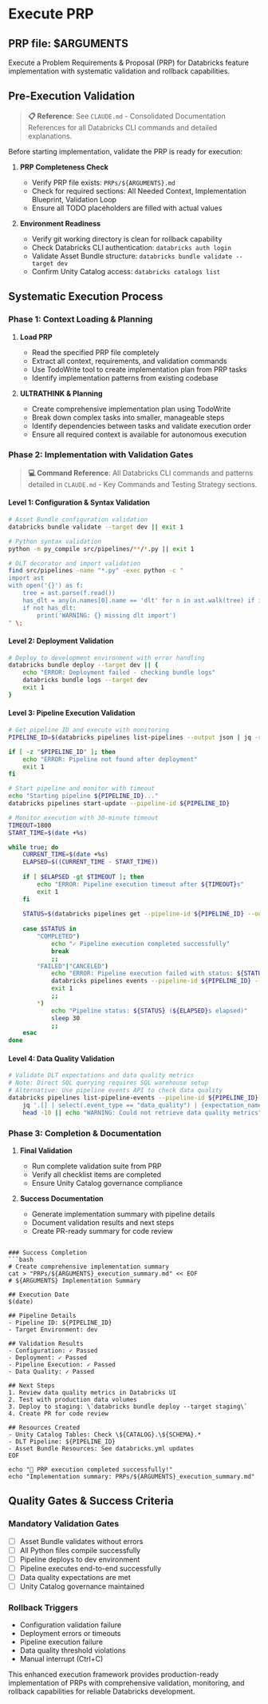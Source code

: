 # Execute PRP

## PRP file: $ARGUMENTS

Execute a Problem Requirements & Proposal (PRP) for Databricks feature implementation with systematic validation and rollback capabilities.

## Pre-Execution Validation

> **📋 Reference**: See `CLAUDE.md` - Consolidated Documentation References for all Databricks CLI commands and detailed explanations.

Before starting implementation, validate the PRP is ready for execution:

1. **PRP Completeness Check**
   - Verify PRP file exists: `PRPs/${ARGUMENTS}.md`
   - Check for required sections: All Needed Context, Implementation Blueprint, Validation Loop
   - Ensure all TODO placeholders are filled with actual values

2. **Environment Readiness**
   - Verify git working directory is clean for rollback capability
   - Check Databricks CLI authentication: `databricks auth login`
   - Validate Asset Bundle structure: `databricks bundle validate --target dev`
   - Confirm Unity Catalog access: `databricks catalogs list`

## Systematic Execution Process

### Phase 1: Context Loading & Planning
1. **Load PRP**
   - Read the specified PRP file completely
   - Extract all context, requirements, and validation commands
   - Use TodoWrite tool to create implementation plan from PRP tasks
   - Identify implementation patterns from existing codebase

2. **ULTRATHINK & Planning**
   - Create comprehensive implementation plan using TodoWrite
   - Break down complex tasks into smaller, manageable steps
   - Identify dependencies between tasks and validate execution order
   - Ensure all required context is available for autonomous execution

### Phase 2: Implementation with Validation Gates

> **💻 Command Reference**: All Databricks CLI commands and patterns detailed in `CLAUDE.md` - Key Commands and Testing Strategy sections.

#### Level 1: Configuration & Syntax Validation
```bash
# Asset Bundle configuration validation
databricks bundle validate --target dev || exit 1

# Python syntax validation
python -m py_compile src/pipelines/**/*.py || exit 1

# DLT decorator and import validation
find src/pipelines -name "*.py" -exec python -c "
import ast
with open('{}') as f:
    tree = ast.parse(f.read())
    has_dlt = any(n.names[0].name == 'dlt' for n in ast.walk(tree) if isinstance(n, ast.Import))
    if not has_dlt:
        print('WARNING: {} missing dlt import')
" \;
```

#### Level 2: Deployment Validation
```bash
# Deploy to development environment with error handling
databricks bundle deploy --target dev || {
    echo "ERROR: Deployment failed - checking bundle logs"
    databricks bundle logs --target dev
    exit 1
}
```

#### Level 3: Pipeline Execution Validation
```bash
# Get pipeline ID and execute with monitoring
PIPELINE_ID=$(databricks pipelines list-pipelines --output json | jq -r '.[] | select(.name | contains("'${ARGUMENTS}'")) | .pipeline_id' | head -1)

if [ -z "$PIPELINE_ID" ]; then
    echo "ERROR: Pipeline not found after deployment"
    exit 1
fi

# Start pipeline and monitor with timeout
echo "Starting pipeline ${PIPELINE_ID}..."
databricks pipelines start-update --pipeline-id ${PIPELINE_ID}

# Monitor execution with 30-minute timeout
TIMEOUT=1800
START_TIME=$(date +%s)

while true; do
    CURRENT_TIME=$(date +%s)
    ELAPSED=$((CURRENT_TIME - START_TIME))
    
    if [ $ELAPSED -gt $TIMEOUT ]; then
        echo "ERROR: Pipeline execution timeout after ${TIMEOUT}s"
        exit 1
    fi
    
    STATUS=$(databricks pipelines get --pipeline-id ${PIPELINE_ID} --output json | jq -r '.latest_updates[0].state.life_cycle_state')
    
    case $STATUS in
        "COMPLETED")
            echo "✓ Pipeline execution completed successfully"
            break
            ;;
        "FAILED"|"CANCELED")
            echo "ERROR: Pipeline execution failed with status: ${STATUS}"
            databricks pipelines events --pipeline-id ${PIPELINE_ID} --max-results 10
            exit 1
            ;;
        *)
            echo "Pipeline status: ${STATUS} (${ELAPSED}s elapsed)"
            sleep 30
            ;;
    esac
done
```

#### Level 4: Data Quality Validation
```bash
# Validate DLT expectations and data quality metrics
# Note: Direct SQL querying requires SQL warehouse setup
# Alternative: Use pipeline events API to check data quality
databricks pipelines list-pipeline-events --pipeline-id ${PIPELINE_ID} --output json | \
    jq '.[] | select(.event_type == "data_quality") | {expectation_name: .details.expectation_name, passed_records: .details.passed_records, failed_records: .details.failed_records}' | \
    head -10 || echo "WARNING: Could not retrieve data quality metrics"
```

### Phase 3: Completion & Documentation

1. **Final Validation**
   - Run complete validation suite from PRP
   - Verify all checklist items are completed
   - Ensure Unity Catalog governance compliance

2. **Success Documentation**
   - Generate implementation summary with pipeline details
   - Document validation results and next steps
   - Create PR-ready summary for code review

```

### Success Completion
```bash
# Create comprehensive implementation summary
cat > "PRPs/${ARGUMENTS}_execution_summary.md" << EOF
# ${ARGUMENTS} Implementation Summary

## Execution Date
$(date)

## Pipeline Details
- Pipeline ID: ${PIPELINE_ID}
- Target Environment: dev

## Validation Results
- Configuration: ✓ Passed
- Deployment: ✓ Passed  
- Pipeline Execution: ✓ Passed
- Data Quality: ✓ Passed

## Next Steps
1. Review data quality metrics in Databricks UI
2. Test with production data volumes  
3. Deploy to staging: \`databricks bundle deploy --target staging\`
4. Create PR for code review

## Resources Created
- Unity Catalog Tables: Check \${CATALOG}.\${SCHEMA}.*
- DLT Pipeline: ${PIPELINE_ID}
- Asset Bundle Resources: See databricks.yml updates
EOF

echo "🎉 PRP execution completed successfully!"
echo "Implementation summary: PRPs/${ARGUMENTS}_execution_summary.md"
```

## Quality Gates & Success Criteria

### Mandatory Validation Gates
- [ ] Asset Bundle validates without errors
- [ ] All Python files compile successfully
- [ ] Pipeline deploys to dev environment
- [ ] Pipeline executes end-to-end successfully
- [ ] Data quality expectations are met
- [ ] Unity Catalog governance maintained

### Rollback Triggers
- Configuration validation failure
- Deployment errors or timeouts
- Pipeline execution failure
- Data quality threshold violations
- Manual interrupt (Ctrl+C)

This enhanced execution framework provides production-ready implementation of PRPs with comprehensive validation, monitoring, and rollback capabilities for reliable Databricks development.
